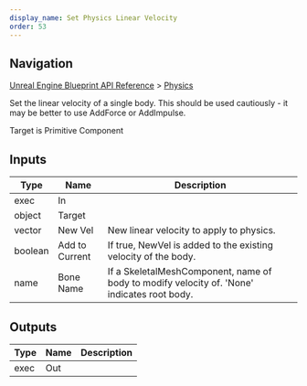 ```yaml
---
display_name: Set Physics Linear Velocity
order: 53
---
```

## Navigation

[Unreal Engine Blueprint API Reference](https://dev.epicgames.com/documentation/en-us/unreal-engine/BlueprintAPI) > [Physics](https://dev.epicgames.com/documentation/en-us/unreal-engine/BlueprintAPI/Physics)

Set the linear velocity of a single body.
This should be used cautiously - it may be better to use AddForce or AddImpulse.

Target is Primitive Component

## Inputs

| Type | Name | Description |
| --- | --- | --- |
| exec | In |  |
| object | Target |  |
| vector | New Vel | New linear velocity to apply to physics. |
| boolean | Add to Current | If true, NewVel is added to the existing velocity of the body. |
| name | Bone Name | If a SkeletalMeshComponent, name of body to modify velocity of. 'None' indicates root body. |

## Outputs

| Type | Name | Description |
| --- | --- | --- |
| exec | Out |  |
